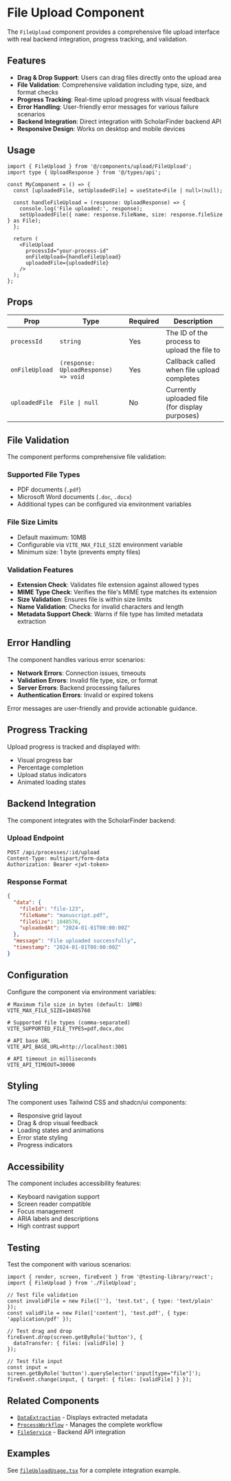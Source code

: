 # File Upload Component

The `FileUpload` component provides a comprehensive file upload interface with real backend integration, progress tracking, and validation.

## Features

- **Drag & Drop Support**: Users can drag files directly onto the upload area
- **File Validation**: Comprehensive validation including type, size, and format checks
- **Progress Tracking**: Real-time upload progress with visual feedback
- **Error Handling**: User-friendly error messages for various failure scenarios
- **Backend Integration**: Direct integration with ScholarFinder backend API
- **Responsive Design**: Works on desktop and mobile devices

## Usage

```tsx
import { FileUpload } from '@/components/upload/FileUpload';
import type { UploadResponse } from '@/types/api';

const MyComponent = () => {
  const [uploadedFile, setUploadedFile] = useState<File | null>(null);
  
  const handleFileUpload = (response: UploadResponse) => {
    console.log('File uploaded:', response);
    setUploadedFile({ name: response.fileName, size: response.fileSize } as File);
  };

  return (
    <FileUpload
      processId="your-process-id"
      onFileUpload={handleFileUpload}
      uploadedFile={uploadedFile}
    />
  );
};
```

## Props

| Prop | Type | Required | Description |
|------|------|----------|-------------|
| `processId` | `string` | Yes | The ID of the process to upload the file to |
| `onFileUpload` | `(response: UploadResponse) => void` | Yes | Callback called when file upload completes |
| `uploadedFile` | `File \| null` | No | Currently uploaded file (for display purposes) |

## File Validation

The component performs comprehensive file validation:

### Supported File Types
- PDF documents (`.pdf`)
- Microsoft Word documents (`.doc`, `.docx`)
- Additional types can be configured via environment variables

### File Size Limits
- Default maximum: 10MB
- Configurable via `VITE_MAX_FILE_SIZE` environment variable
- Minimum size: 1 byte (prevents empty files)

### Validation Features
- **Extension Check**: Validates file extension against allowed types
- **MIME Type Check**: Verifies the file's MIME type matches its extension
- **Size Validation**: Ensures file is within size limits
- **Name Validation**: Checks for invalid characters and length
- **Metadata Support Check**: Warns if file type has limited metadata extraction

## Error Handling

The component handles various error scenarios:

- **Network Errors**: Connection issues, timeouts
- **Validation Errors**: Invalid file type, size, or format
- **Server Errors**: Backend processing failures
- **Authentication Errors**: Invalid or expired tokens

Error messages are user-friendly and provide actionable guidance.

## Progress Tracking

Upload progress is tracked and displayed with:
- Visual progress bar
- Percentage completion
- Upload status indicators
- Animated loading states

## Backend Integration

The component integrates with the ScholarFinder backend:

### Upload Endpoint
```
POST /api/processes/:id/upload
Content-Type: multipart/form-data
Authorization: Bearer <jwt-token>
```

### Response Format
```json
{
  "data": {
    "fileId": "file-123",
    "fileName": "manuscript.pdf",
    "fileSize": 1048576,
    "uploadedAt": "2024-01-01T00:00:00Z"
  },
  "message": "File uploaded successfully",
  "timestamp": "2024-01-01T00:00:00Z"
}
```

## Configuration

Configure the component via environment variables:

```env
# Maximum file size in bytes (default: 10MB)
VITE_MAX_FILE_SIZE=10485760

# Supported file types (comma-separated)
VITE_SUPPORTED_FILE_TYPES=pdf,docx,doc

# API base URL
VITE_API_BASE_URL=http://localhost:3001

# API timeout in milliseconds
VITE_API_TIMEOUT=30000
```

## Styling

The component uses Tailwind CSS and shadcn/ui components:

- Responsive grid layout
- Drag & drop visual feedback
- Loading states and animations
- Error state styling
- Progress indicators

## Accessibility

The component includes accessibility features:

- Keyboard navigation support
- Screen reader compatible
- Focus management
- ARIA labels and descriptions
- High contrast support

## Testing

Test the component with various scenarios:

```tsx
import { render, screen, fireEvent } from '@testing-library/react';
import { FileUpload } from './FileUpload';

// Test file validation
const invalidFile = new File([''], 'test.txt', { type: 'text/plain' });
const validFile = new File(['content'], 'test.pdf', { type: 'application/pdf' });

// Test drag and drop
fireEvent.drop(screen.getByRole('button'), {
  dataTransfer: { files: [validFile] }
});

// Test file input
const input = screen.getByRole('button').querySelector('input[type="file"]');
fireEvent.change(input, { target: { files: [validFile] } });
```

## Related Components

- [`DataExtraction`](../extraction/README.md) - Displays extracted metadata
- [`ProcessWorkflow`](../process/README.md) - Manages the complete workflow
- [`FileService`](../../services/README.md) - Backend API integration

## Examples

See [`fileUploadUsage.tsx`](../../examples/fileUploadUsage.tsx) for a complete integration example.